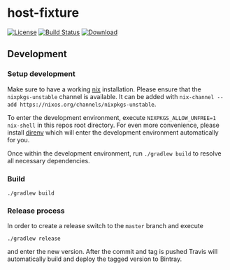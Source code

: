 # host-fixture

[![License](http://img.shields.io/badge/license-EPL-blue.svg?style=flat)](https://www.eclipse.org/legal/epl-v10.html)
[![Build Status](https://travis-ci.org/test-editor/host-fixture.svg?branch=develop)](https://travis-ci.org/test-editor/host-fixture)
[![Download](https://api.bintray.com/packages/test-editor/Fixtures/host-fixture/images/download.svg)](https://bintray.com/test-editor/Fixtures/host-fixture/_latestVersion)

## Development
### Setup development

Make sure to have a working [nix](https://nixos.org/nix/) installation. Please ensure that the `nixpkgs-unstable` channel is available. It
can be added with `nix-channel --add https://nixos.org/channels/nixpkgs-unstable`.

To enter the development environment, execute `NIXPKGS_ALLOW_UNFREE=1 nix-shell` in this repos root directory. For even more convenience,
please install [direnv](https://github.com/direnv/direnv) which will enter the development environment automatically for you.

Once within the development environment, run `./gradlew build` to resolve all necessary dependencies.


### Build

    ./gradlew build

### Release process

In order to create a release switch to the `master` branch and execute

    ./gradlew release

and enter the new version. After the commit and tag is pushed Travis will automatically build and deploy the tagged version to Bintray.
